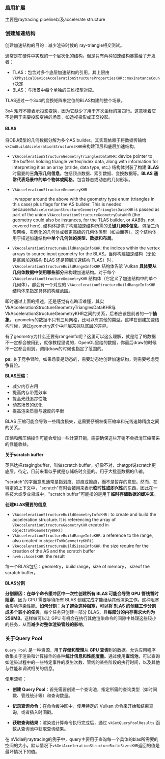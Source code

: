 ### 启用扩展

主要是raytracing pipeline以及accelerate structure



### 创建加速结构

创建加速结构的目的：减少渲染时候的 ray-triangle相交测试。

通常是在硬件中实现的一个层次化的结构。但是只有两种加速结构暴露给了开发者：

+ TLAS：包含对多个底层加速结构的引用，其上限由`VkPhysicalDeviceAccelerationStructurePropertiesKHR::maxInstanceCount`决定
+ BLAS：与场景中每个单独的三维模型对应。

TLAS通过一个3x4的变换矩阵来定位的BLAS构建的整个场景。

3x4 矩阵不能表示投影变换，因为它缺少了用于齐次坐标的第四行。这意味着它不适用于需要投影变换的场景，如透视投影或正交投影。



#### BLAS

将OBJ模型的几何数据分解为多个AS builder。其实现依赖于将数据传输给`vkCmdBuildAccelerationStructuresKHR`来构建顶层和底层加速结构。

- `VkAccelerationStructureGeometryTrianglesDataKHR`: device pointer to the buffers holding triangle vertex/index data, along with information for interpreting it as an array (stride, data type, etc.) 结构体封装了构建 **BLAS** 时需要的**三角形几何信息**，包括顶点数据、索引数据、变换数据等。**BLAS 通常代表场景中的单个物体或网格**，包含静态或动态的几何形状。

- `VkAccelerationStructureGeometryKHR`

  : wrapper around the above with the geometry type enum (triangles in this case) plus flags for the AS builder. This is needed because`VkAccelerationStructureGeometryTrianglesDataKHR` is passed as part of the union `VkAccelerationStructureGeometryDataKHR` (the geometry could also be instances, for the TLAS builder, or AABBs, not covered here). 结构体提供了构建加速结构所需的**关键几何体信息**，包括三角形网格、实例化的几何体或者更高级的几何体类型（如曲面等）。这个结构体用于描述加速结构中**单个几何体的类型、数据和布局**。

- `VkAccelerationStructureBuildRangeInfoKHR`: the indices within the vertex arrays to source input geometry for the BLAS。当你构建加速结构（无论是底层加速结构 BLAS 还是顶层加速结构 TLAS）时，`VkAccelerationStructureBuildRangeInfoKHR` 结构体告诉 Vulkan **具体要从几何体数据中使用哪些部分**来构建加速结构。对于每个 `VkAccelerationStructureGeometryKHR` 结构体（它定义了加速结构中的单个几何体），都会有一个对应的 `VkAccelerationStructureBuildRangeInfoKHR` 结构体来指定具体的构建范围。

即时通过上面的描述，还是感觉有点晦涩难懂，其实VkAccelerationStructureGeometryTrianglesDataKHR与VkAccelerationStructureGeometryKHR之间的关系，后者应该是前者的一个**抽象**。 geometry的数据不只有三角网格，还可以有其他的类型。这样在创建加速结构时候，通过geometry这个中间层来抹除底层的差异。

有了geometry为什么还要有rangeinfo呢？这里可以这么理解，就是给了的数据不一定都会被用到，就像教程里说的，OpenGL里给的数据，你最后draw的时候不一定都会用到，调用draw的时候也指定了范围的。

**ps:** 关于竞争冒险，如果场景是动态的，需要动态地创建加速结构，则需要考虑竞争冒险。

**BLAS压缩：**

+ 减少内存占用
+ 提高内存带宽效率
+ 提高光线追踪性能
+ 动态场景的优化
+ 提高渲染质量与速度的平衡

BLAS 压缩可能会导致一些精度损失，这需要仔细权衡压缩率和光线追踪精度之间的关系。

压缩和解压缩操作可能会增加一些计算开销，需要确保这些开销不会抵消压缩带来的性能收益。



**关于scratch buffer**

英伟达把stagingbuffer，叫做scratch buffer。好像不对，chatgpt说scratch更底层。待定，目前来看似乎就是存储临时变量的。用于大批量数据的传输。

"scratch"的字面意思通常是指划痕、抓痕或擦痕，而不是暂存的意思。然而，在特定的上下文中，"scratch"有时会被用来表示**临时性或即兴性**的东西，因此在一些技术或专业领域中，"scratch buffer"可能指的是用于**临时存储数据的缓冲区**。



**创建BLAS需要的信息**

+ `VkAccelerationStructureBuildGeometryInfoKHR` : to create and build the acceleration structure. It is referencing the array of `VkAccelerationStructureGeometryKHR` created in `objectToVkGeometryKHR()`
+ `VkAccelerationStructureBuildRangeInfoKHR`: a reference to the range, also created in `objectToVkGeometryKHR()`
+ `VkAccelerationStructureBuildSizesInfoKHR`: the size require for the creation of the AS and the scratch buffer
+ `nvvk::AccelKHR`: the result

每一个BLAS包括：geometry，build range，size of memory， sizeof the scratch buffer。



**BLAS分割**

**分割原因：**在单个命令缓冲区中一次性创建所有 BLAS 可能会**导致 GPU 管线暂时阻塞**，因为 GPU 需要等待所有 BLAS 创建完成才能继续其他渲染工作。这种阻塞会影响渲染性能。**如何分割：**为了避免这种阻塞，可以将 BLAS 的创建工作**分割成多个较小的任务**。每个任务只创建一部分 BLAS，且**每部分的内存需求大约为 256MB**。这样做可以让 GPU 有机会在执行其他渲染命令的间隙中处理这些较小的任务，从而**减少对整体渲染管线的影响**。



### 关于Query Pool

`Query Pool` 是一种资源，用于**存储和管理**从 **GPU 查询**到的数据。允许应用程序收集关于渲染和计算操作的各种**统计信息和性能度量**。通过使用**查询池**，可以查询如渲染过程中的一些特定事件的发生次数、管线的某些阶段的执行时间，以及其他与性能和调试相关的信息。

使用流程：

+ **创建 Query Pool**：首先需要创建一个查询池，指定所需的查询类型（如时间戳、管线统计等）和查询数量。
+ **记录查询命令**：在命令缓冲区中，使用特定的 Vulkan 命令来开始和结束查询，或者插入时间戳。

+ **获取查询结果**：渲染或计算命令执行完成后，通过 `vkGetQueryPoolResults` 函数从查询池中获取查询结果。

在 nVidia的raytracing的例子中，query主要用于查询每一个具体的blas所需要的空间的大小。默认情况下`vkGetAccelerationStructureBuildSizesKHR`返回的值是最坏情况下的值。



